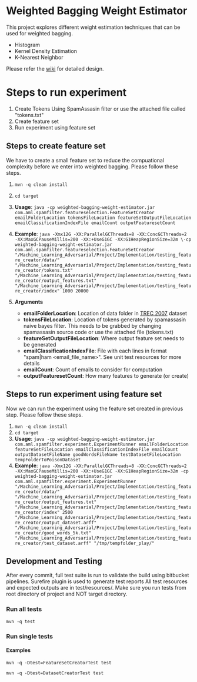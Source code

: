 # **Weighted Bagging Weight Estimator**

This project explores different weight estimation techniques that can be used for weighted bagging.

* Histogram
* Kernel Density Estimation
* K-Nearest Neighbor

Please refer the [wiki](https://bitbucket.org/sarankuw/adversarial_machine_learning/wiki/Home) for detailed design.
# **Steps to run experiment**

1. Create Tokens Using SpamAssasin filter or use the attached file called "tokens.txt"
1. Create feature set
1. Run experiment using feature set

## **Steps to create feature set**
We have to create a small feature set to reduce the compuational complexity before we enter into weighted bagging. Please follow these steps.

1. `mvn -q clean install`
2. `cd target`
3. **Usage**:
   `java -cp weighted-bagging-weight-estimator.jar com.aml.spamfilter.featureselection.FeatureSetCreator emailFolderLocation tokensFileLocation featureSetOutputFileLocation emailClassificationIndexFile emailCount outputFeaturesetCount`
4. **Example**:
   `java -Xmx12G -XX:ParallelGCThreads=8 -XX:ConcGCThreads=2 -XX:MaxGCPauseMillis=200 -XX:+UseG1GC -XX:G1HeapRegionSize=32m \-cp weighted-bagging-weight-estimator.jar com.aml.spamfilter.featureselection.FeatureSetCreator "/Machine_Learning_Adversarial/Project/Implementation/testing_feature_creator/data/" "/Machine_Learning_Adversarial/Project/Implementation/testing_feature_creator/tokens.txt" "/Machine_Learning_Adversarial/Project/Implementation/testing_feature_creator/output_features.txt" "/Machine_Learning_Adversarial/Project/Implementation/testing_feature_creator/index" 1000 20000`   
5. **Arguments**   

    * **emailFolderLocation**: Location of data folder in [TREC 2007](http://plg.uwaterloo.ca/~gvcormac/treccorpus07/) dataset
    * **tokensFileLocation**: Location of tokens generated by spamassasin naive bayes filter. This needs to be grabbed by changing spamassasin source code or use the attached file (tokens.txt)
    * **featureSetOutputFileLocation**: Where output feature set needs to be generated
    * **emailClassificationIndexFile**: File with each lines in format "spam|ham <email_file_name>". See unit test resources for more details
    * **emailCount**: Count of emails to consider for computation
    * **outputFeaturesetCount**: How many features to generate (or create)

## **Steps to run experiment using feature set**
Now we can run the experiment using the feature set created in previous step. Please follow these steps.

1. `mvn -q clean install`
2. `cd target`
3. **Usage**:
   `java -cp weighted-bagging-weight-estimator.jar com.aml.spamfilter.experiment.ExperimentRunner emailFolderLocation featureSetFileLocation emailClassificationIndexFile emailCount outputDatasetFileName goodWordsFileName testDatasetFileLocation tempFolderToPoisonDataset`
4. **Example**:
   `java -Xmx12G -XX:ParallelGCThreads=8 -XX:ConcGCThreads=2 -XX:MaxGCPauseMillis=200 -XX:+UseG1GC -XX:G1HeapRegionSize=32m -cp weighted-bagging-weight-estimator.jar com.aml.spamfilter.experiment.ExperimentRunner "/Machine_Learning_Adversarial/Project/Implementation/testing_feature_creator/data/" "/Machine_Learning_Adversarial/Project/Implementation/testing_feature_creator/output_features.txt" "/Machine_Learning_Adversarial/Project/Implementation/testing_feature_creator/index" 2500 "/Machine_Learning_Adversarial/Project/Implementation/testing_feature_creator/output_dataset.arff" "/Machine_Learning_Adversarial/Project/Implementation/testing_feature_creator/good_words_5k.txt" "/Machine_Learning_Adversarial/Project/Implementation/testing_feature_creator/test_dataset.arff" "/tmp/tempfolder_play/"`


## **Development and Testing**
After every commit, full test suite is run to validate the build using bitbucket pipelines.
Surefire plugin is used to generate test reports
All test resources and expected outputs are in test/resources/.
Make sure you run tests from root directory of project and NOT target directory.

### **Run all tests**
`mvn -q test`

### **Run single tests**

#### **Examples**
`mvn -q -Dtest=FeatureSetCreatorTest test`

`mvn -q -Dtest=DatasetCreatorTest test`